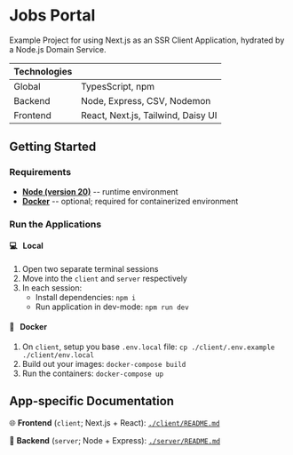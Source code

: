# Jobs Portal
Example Project for using Next.js as an SSR Client Application, hydrated by a Node.js Domain Service.

| Technologies |  |
| - | - |
| Global | TypesScript, npm |
| Backend | Node, Express, CSV, Nodemon |
| Frontend | React, Next.js, Tailwind, Daisy UI | 

## Getting Started
### Requirements
- [**Node (version 20)**](https://nodejs.org/en/download/package-manager) -- runtime environment
- [**Docker**](https://docs.docker.com/engine/install/) -- optional; required for containerized environment

### Run the Applications
####  💻 &nbsp; Local 
1. Open two separate terminal sessions
2. Move into the `client` and `server` respectively
3. In each session:
    - Install dependencies: `npm i`
    - Run application in dev-mode: `npm run dev`

#### 🐳 &nbsp;  Docker
1. On `client`, setup you base `.env.local` file: `cp ./client/.env.example ./client/env.local`
1. Build out your images: `docker-compose build`
1. Run the containers: `docker-compose up`

## App-specific Documentation
🌐 **Frontend** (`client`; Next.js + React): [`./client/README.md`](client/README.md)

📡 **Backend** (`server`; Node + Express): [`./server/README.md`](server/README.md)
